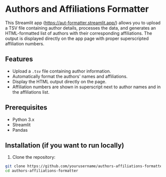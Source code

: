 # Authors and Affiliations Formatter

This Streamlit app (https://aut-formatter.streamlit.app/) allows you to upload a TSV file containing author details, processes the data, and generates an HTML-formatted list of authors with their corresponding affiliations. The output is displayed directly on the app page with proper superscripted affiliation numbers.

## Features
- Upload a `.tsv` file containing author information.
- Automatically format the authors' names and affiliations.
- Display the HTML output directly on the page.
- Affiliation numbers are shown in superscript next to author names and in the affiliations list.

## Prerequisites
- Python 3.x
- Streamlit
- Pandas

## Installation (if you want to run locally)

1. Clone the repository:

```bash
git clone https://github.com/yourusername/authors-affiliations-formatter.git
cd authors-affiliations-formatter
